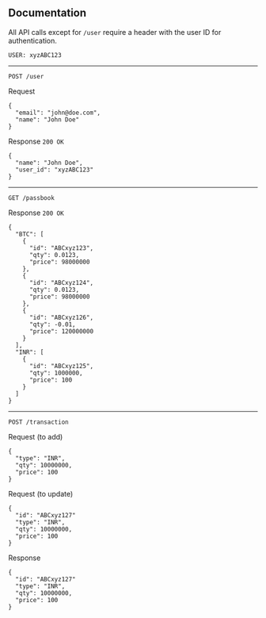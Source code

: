 ## Documentation

All API calls except for `/user` require a header with the user ID for authentication.
```
USER: xyzABC123
```

---

`POST /user`

Request
```
{
  "email": "john@doe.com",
  "name": "John Doe"
}
```

Response `200 OK`
```
{
  "name": "John Doe",
  "user_id": "xyzABC123"
}
```

---

`GET /passbook`

Response `200 OK`
```
{
  "BTC": [
    {
      "id": "ABCxyz123",
      "qty": 0.0123,
      "price": 98000000
    },
    {
      "id": "ABCxyz124",
      "qty": 0.0123,
      "price": 98000000
    },
    {
      "id": "ABCxyz126",
      "qty": -0.01,
      "price": 120000000
    }
  ],
  "INR": [
    {
      "id": "ABCxyz125",
      "qty": 1000000,
      "price": 100
    }
  ]
}
```

---

`POST /transaction`

Request (to add)
```
{
  "type": "INR",
  "qty": 10000000,
  "price": 100
}
```

Request (to update)
```
{
  "id": "ABCxyz127"
  "type": "INR",
  "qty": 10000000,
  "price": 100
}
```

Response
```
{
  "id": "ABCxyz127"
  "type": "INR",
  "qty": 10000000,
  "price": 100
}
```